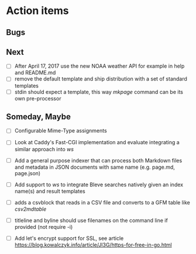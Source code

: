 
# Action items

## Bugs

## Next

+ [ ] After April 17, 2017 use the new NOAA weather API for example in help and README.md
+ [ ] remove the default template and ship distribution with a set of standard templates
+ [ ] stdin should expect a template, this way _mkpage_ command can be its own pre-processor

## Someday, Maybe

+ [ ] Configurable Mime-Type assignments
+ [ ] Look at Caddy's Fast-CGI implementation and evaluate integrating a similar approach into _ws_
+ [ ] Add a general purpose indexer that can process both Markdown files and metadata in JSON documents with same name (e.g. page.md, page.json)
+ [ ] Add support to _ws_ to integrate Bleve searches natively given an index name(s) and result templates
+ [ ] adds a csvblock that reads in a CSV file and converts to a GFM table like _csv2mdtable_
+ [ ] titleline and byline should use filenames on the command line if provided (not require -i)
+ [ ] Add let's encrypt support for SSL, see article https://blog.kowalczyk.info/article/Jl3G/https-for-free-in-go.html

